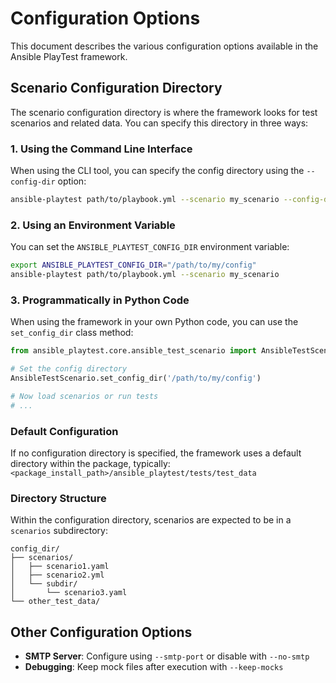 # Configuration Options

This document describes the various configuration options available in the Ansible PlayTest framework.

## Scenario Configuration Directory

The scenario configuration directory is where the framework looks for test scenarios and related data. You can specify this directory in three ways:

### 1. Using the Command Line Interface

When using the CLI tool, you can specify the config directory using the `--config-dir` option:

```bash
ansible-playtest path/to/playbook.yml --scenario my_scenario --config-dir /path/to/my/config
```

### 2. Using an Environment Variable

You can set the `ANSIBLE_PLAYTEST_CONFIG_DIR` environment variable:

```bash
export ANSIBLE_PLAYTEST_CONFIG_DIR="/path/to/my/config"
ansible-playtest path/to/playbook.yml --scenario my_scenario
```

### 3. Programmatically in Python Code

When using the framework in your own Python code, you can use the `set_config_dir` class method:

```python
from ansible_playtest.core.ansible_test_scenario import AnsibleTestScenario

# Set the config directory
AnsibleTestScenario.set_config_dir('/path/to/my/config')

# Now load scenarios or run tests
# ...
```

### Default Configuration

If no configuration directory is specified, the framework uses a default directory within the package, typically:
`<package_install_path>/ansible_playtest/tests/test_data`

### Directory Structure

Within the configuration directory, scenarios are expected to be in a `scenarios` subdirectory:

```
config_dir/
├── scenarios/
│   ├── scenario1.yaml
│   ├── scenario2.yml
│   └── subdir/
│       └── scenario3.yaml
└── other_test_data/
```

## Other Configuration Options

- **SMTP Server**: Configure using `--smtp-port` or disable with `--no-smtp`
- **Debugging**: Keep mock files after execution with `--keep-mocks`
